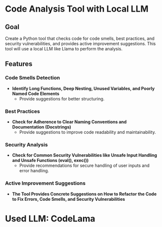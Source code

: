 # Code Analysis Tool with Local LLM

## Goal
Create a Python tool that checks code for code smells, best practices, and security vulnerabilities, and provides active improvement suggestions. This tool will use a local LLM like Llama to perform the analysis.

## Features

### Code Smells Detection
- **Identify Long Functions, Deep Nesting, Unused Variables, and Poorly Named Code Elements**
  - Provide suggestions for better structuring.

### Best Practices
- **Check for Adherence to Clear Naming Conventions and Documentation (Docstrings)**
  - Provide suggestions to improve code readability and maintainability.

### Security Analysis
- **Check for Common Security Vulnerabilities like Unsafe Input Handling and Unsafe Functions (eval(), exec())**
  - Provide recommendations for secure handling of user inputs and error handling.

### Active Improvement Suggestions
- **The Tool Provides Concrete Suggestions on How to Refactor the Code to Fix Errors, Code Smells, and Security Vulnerabilities**


# Used LLM: CodeLama